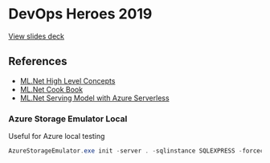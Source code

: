 # DevOps Heroes 2019

[View slides deck](https://github.com/lucamilan/devops-heroes-2019/blob/master/slides/DOH2019%20-%20ML.Net%20with%20Azure%20Pipelines%20-%20Final.pdf)

## References

* [ML.Net High Level Concepts](https://github.com/dotnet/machinelearning/blob/master/docs/code/MlNetHighLevelConcepts.md)
* [ML.Net Cook Book](https://github.com/dotnet/machinelearning/blob/master/docs/code/MlNetCookBook.md)
* [ML.Net Serving Model with Azure Serverless](https://github.com/dotnet/docs/blob/master/docs/machine-learning/how-to-guides/serve-model-serverless-azure-functions-ml-net.md)

### Azure Storage Emulator Local
Useful for Azure local testing

```powershell
AzureStorageEmulator.exe init -server . -sqlinstance SQLEXPRESS -forcecreate
```
